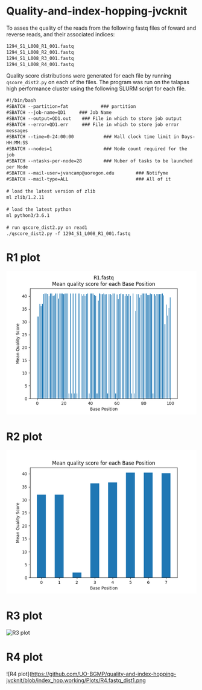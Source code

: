 # Quality-and-index-hopping-jvcknit

To asses the quality of the reads from the following fastq files of foward and reverse reads, and their associated indices:

```
1294_S1_L008_R1_001.fastq
1294_S1_L008_R2_001.fastq
1294_S1_L008_R3_001.fastq
1294_S1_L008_R4_001.fastq
```

Quality score distributions were generated for each file by running `qscore_dist2.py` on each of the files. The program was run on the talapas high performance cluster using the following SLURM script for each file.

```
#!/bin/bash
#SBATCH --partition=fat            ### partition
#SBATCH --job-name=QD1     ### Job Name
#SBATCH --output=QD1.out    ### File in which to store job output
#SBATCH --error=QD1.err     ### File in which to store job error messages
#SBATCH --time=0-24:00:00           ### Wall clock time limit in Days-HH:MM:SS
#SBATCH --nodes=1                   ### Node count required for the job
#SBATCH --ntasks-per-node=28        ### Nuber of tasks to be launched per Node
#SBATCH --mail-user=jvancamp@uoregon.edu        ### Notifyme
#SBATCH --mail-type=ALL                         ### All of it

# load the latest version of zlib
ml zlib/1.2.11

# load the latest python
ml python3/3.6.1

# run qscore_dist2.py on read1
./qscore_dist2.py -f 1294_S1_L008_R1_001.fastq
```

# R1 plot

![R1 plot](https://github.com/UO-BGMP/quality-and-index-hopping-jvcknit/blob/index_hop.working/Plots/R1.fastq_dist1.png)

# R2 plot
![R2 plot](https://github.com/UO-BGMP/quality-and-index-hopping-jvcknit/blob/index_hop.working/Plots/R2.fastq_dist1.png)

# R3 plot
![R3 plot](https://github.com/UO-BGMP/quality-and-index-hopping-jvcknit/blob/index_hop.working/Plots/R3.fastq_dist1.png)

# R4 plot
![R4 plot](https://github.com/UO-BGMP/quality-and-index-hopping-jvcknit/blob/index_hop.working/Plots/R4.fastq_dist1.png




